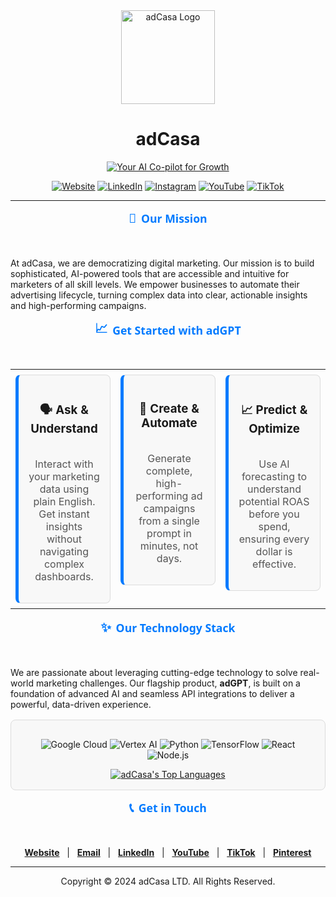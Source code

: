 <div align="center">
  <img src="https://adcasa.io/images/logo/adcasa.io-logo-500x500.png" alt="adCasa Logo" width="150"/>
  <h1>adCasa</h1>
  
  <!-- Dynamic Typing SVG for the Slogan (URL corrected for centering) -->
  <a href="https://adcasa.io">
    <img src="https://readme-typing-svg.herokuapp.com?font=Segoe+UI&weight=600&size=22&color=007AFF¢er=true&vCenter=true&width=435&lines=Your+AI+Co-pilot+for+Growth" alt="Your AI Co-pilot for Growth" />
  </a>
  
  <p>
    <!-- Badges themed with your primary accent color -->
    <a href="https://adcasa.io/"><img alt="Website" src="https://img.shields.io/badge/Website-adcasa.io-007AFF?style=for-the-badge&logo=google-chrome&logoColor=white"></a>
    <a href="https://linkedin.com/company/adcasa"><img alt="LinkedIn" src="https://img.shields.io/badge/LinkedIn-adCasa-007AFF?style=for-the-badge&logo=linkedin&logoColor=white"></a>
    <a href="https://instagram.com/adcasa.official"><img alt="Instagram" src="https://img.shields.io/badge/Instagram-adcasa.official-E4405F?style=for-the-badge&logo=instagram&logoColor=white"></a>
    <a href="https://youtube.com/@adcasa1"><img alt="YouTube" src="https://img.shields.io/badge/YouTube-adCasa-FF0000?style=for-the-badge&logo=youtube&logoColor=white"></a>
    <a href="https://tiktok.com/@adcasa.io"><img alt="TikTok" src="https://img.shields.io/badge/TikTok-adcasa.io-000000?style=for-the-badge&logo=tiktok&logoColor=white"></a>
  </p>
</div>

---

<!-- Custom SVG Header for "Our Mission" (Embedded) -->
<p align="center">
  <img src="data:image/svg+xml;utf8,<svg fill='none' viewBox='0 0 800 100' width='800' height='100' xmlns='http://www.w3.org/2000/svg'><foreignObject width='100%' height='100%'><div xmlns='http://www.w3.org/1999/xhtml'><style>.container{font-family:'Segoe UI',sans-serif;font-size:28px;font-weight:600;color:%23007AFF;text-align:center;display:flex;align-items:center;justify-content:center;height:100%}.icon{font-size:32px;margin-right:12px}</style><div class='container'><span class='icon'>🚀</span><span>Our Mission</span></div></div></foreignObject></svg>" alt="Our Mission Header" />
</p>

At adCasa, we are democratizing digital marketing. Our mission is to build sophisticated, AI-powered tools that are accessible and intuitive for marketers of all skill levels. We empower businesses to automate their advertising lifecycle, turning complex data into clear, actionable insights and high-performing campaigns.

<!-- Custom SVG Header for "Get Started" (Embedded) -->
<p align="center">
  <img src="data:image/svg+xml;utf8,<svg fill='none' viewBox='0 0 800 100' width='800' height='100' xmlns='http://www.w3.org/2000/svg'><foreignObject width='100%' height='100%'><div xmlns='http://www.w3.org/1999/xhtml'><style>.container{font-family:'Segoe UI',sans-serif;font-size:28px;font-weight:600;color:%23007AFF;text-align:center;display:flex;align-items:center;justify-content:center;height:100%}.icon{font-size:32px;margin-right:12px}</style><div class='container'><span class='icon'>📈</span><span>Get Started with adGPT</span></div></div></foreignObject></svg>" alt="Get Started Header" />
</p>

<!-- START: Redesigned Feature Cards -->
<table width="100%" cellspacing="0" cellpadding="0" border="0">
  <tr>
    <td width="33.33%" valign="top" style="padding: 8px;">
      <div style="background-color: #f8f8f8; border: 1px solid #dcdcdc; border-left: 5px solid #007AFF; border-radius: 8px; padding: 16px; min-height: 150px; display: flex; flex-direction: column; justify-content: center;">
        <h3 align="center">🗣️ Ask & Understand</h3>
        <p align="center" style="color: #555555;">Interact with your marketing data using plain English. Get instant insights without navigating complex dashboards.</p>
      </div>
    </td>
    <td width="33.33%" valign="top" style="padding: 8px;">
      <div style="background-color: #f8f8f8; border: 1px solid #dcdcdc; border-left: 5px solid #007AFF; border-radius: 8px; padding: 16px; min-height: 150px; display: flex; flex-direction: column; justify-content: center;">
        <h3 align="center">🤖 Create & Automate</h3>
        <p align="center" style="color: #555555;">Generate complete, high-performing ad campaigns from a single prompt in minutes, not days.</p>
      </div>
    </td>
    <td width="33.33%" valign="top" style="padding: 8px;">
      <div style="background-color: #f8f8f8; border: 1px solid #dcdcdc; border-left: 5px solid #007AFF; border-radius: 8px; padding: 16px; min-height: 150px; display: flex; flex-direction: column; justify-content: center;">
        <h3 align="center">📈 Predict & Optimize</h3>
        <p align="center" style="color: #555555;">Use AI forecasting to understand potential ROAS before you spend, ensuring every dollar is effective.</p>
      </div>
    </td>
  </tr>
</table>
<!-- END: Redesigned Feature Cards -->

<!-- Custom SVG Header for "About Our Technology" (Embedded) -->
<p align="center">
  <img src="data:image/svg+xml;utf8,<svg fill='none' viewBox='0 0 800 100' width='800' height='100' xmlns='http://www.w3.org/2000/svg'><foreignObject width='100%' height='100%'><div xmlns='http://www.w3.org/1999/xhtml'><style>.container{font-family:'Segoe UI',sans-serif;font-size:28px;font-weight:600;color:%23007AFF;text-align:center;display:flex;align-items:center;justify-content:center;height:100%}.icon{font-size:32px;margin-right:12px}</style><div class='container'><span class='icon'>✨</span><span>Our Technology Stack</span></div></div></foreignObject></svg>" alt="About Our Technology Header" />
</p>

We are passionate about leveraging cutting-edge technology to solve real-world marketing challenges. Our flagship product, **adGPT**, is built on a foundation of advanced AI and seamless API integrations to deliver a powerful, data-driven experience.

<div align="center" style="background-color: #f8f8f8; border: 1px solid #dcdcdc; border-radius: 8px; padding: 16px; margin-top: 16px;">
  <p>
    <img src="https://img.shields.io/badge/Google_Cloud-007AFF?style=for-the-badge&logo=google-cloud&logoColor=white" alt="Google Cloud"/>
    <img src="https://img.shields.io/badge/Vertex_AI-007AFF?style=for-the-badge&logo=google-cloud&logoColor=white" alt="Vertex AI"/>
    <img src="https://img.shields.io/badge/Python-3776AB?style=for-the-badge&logo=python&logoColor=white" alt="Python"/>
    <img src="https://img.shields.io/badge/TensorFlow-FF6F00?style=for-the-badge&logo=tensorflow&logoColor=white" alt="TensorFlow"/>
    <img src="https://img.shields.io/badge/React-61DAFB?style=for-the-badge&logo=react&logoColor=black" alt="React"/>
    <img src="https://img.shields.io/badge/Node.js-339933?style=for-the-badge&logo=nodedotjs&logoColor=white" alt="Node.js"/>
  </p>
  <a href="https://github.com/anuraghazra/github-readme-stats">
    <img src="https://github-readme-stats.vercel.app/api/top-langs/?username=adcasagit&layout=compact&theme=transparent&border_color=007AFF&title_color=007AFF&text_color=555555&bg_color=f8f8f8" alt="adCasa's Top Languages"/>
  </a>
</div>

<!-- Custom SVG Header for "Get in Touch" (Embedded) -->
<p align="center">
  <img src="data:image/svg+xml;utf8,<svg fill='none' viewBox='0 0 800 100' width='800' height='100' xmlns='http://www.w3.org/2000/svg'><foreignObject width='100%' height='100%'><div xmlns='http://www.w3.org/1999/xhtml'><style>.container{font-family:'Segoe UI',sans-serif;font-size:28px;font-weight:600;color:%23007AFF;text-align:center;display:flex;align-items:center;justify-content:center;height:100%}.icon{font-size:32px;margin-right:12px}</style><div class='container'><span class='icon'>📞</span><span>Get in Touch</span></div></div></foreignObject></svg>" alt="Get in Touch Header" />
</p>

<p align="center">
  <a href="https://adcasa.io/"><strong>Website</strong></a>   |  
  <a href="mailto:hi@adcasa.io"><strong>Email</strong></a>   |  
  <a href="https://linkedin.com/company/adcasa"><strong>LinkedIn</strong></a>   |  
  <a href="https://youtube.com/@adcasa1"><strong>YouTube</strong></a>   |  
  <a href="https://tiktok.com/@adcasa.io"><strong>TikTok</strong></a>   |  
  <a href="https://pinterest.com/adcasaofficial/"><strong>Pinterest</strong></a>
</p>

---

<div align="center">
  <p>Copyright © 2024 adCasa LTD. All Rights Reserved.</p>
</div>
